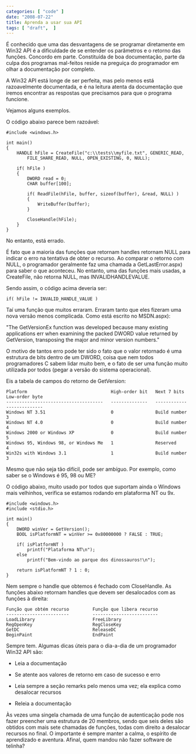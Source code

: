 ```yaml
---
categories: [ "code" ]
date: "2008-07-22"
title: Aprenda a usar sua API
tags: [ "draft",  ]
---
```

É conhecido que uma das desvantagens de se programar diretamente em Win32 API é a dificuldade de se entender os parâmetros e o retorno das funções. Concordo em parte. Constituída de boa documentação, parte da culpa dos programas mal-feitos reside na preguiça do programador em olhar a documentação por completo.

A Win32 API está longe de ser perfeita, mas pelo menos está razoavelmente documentada, e é na leitura atenta da documentação que iremos encontrar as respostas que precisamos para que o programa funcione.

Vejamos alguns exemplos.


O código abaixo parece bem razoável:

    #include <windows.h>
    
    int main()
    {
    	HANDLE hFile = CreateFile("c:\\tests\\myfile.txt", GENERIC_READ, 
    		FILE_SHARE_READ, NULL, OPEN_EXISTING, 0, NULL);
    
    	if( hFile )
    	{
    		DWORD read = 0;
    		CHAR buffer[100];
    
    		if( ReadFile(hFile, buffer, sizeof(buffer), &read, NULL) )
    		{
    			WriteBuffer(buffer);
    		}
    
    		CloseHandle(hFile);
    	}
    }
    
     
    

No entanto, está errado.

É fato que a maioria das funções que retornam handles retornam NULL para indicar o erro na tentativa de obter o recurso. Ao comparar o retorno com NULL, o programador geralmente faz uma chamada a GetLastError.aspx) para saber o que aconteceu. No entanto, uma das funções mais usadas, a CreateFile, não retorna NULL, mas INVALIDHANDLEVALUE.

Sendo assim, o código acima deveria ser:

    
    if( hFile != INVALID_HANDLE_VALUE )


Taí uma função que muitos erraram. Erraram tanto que eles fizeram uma nova versão menos complicada. Como está escrito no MSDN.aspx):

"The GetVersionEx function was developed because many existing applications err when examining the packed DWORD value returned by GetVersion, transposing the major and minor version numbers."

O motivo de tantos erro pode ter sido o fato que o valor retornado é uma estrutura de bits dentro de um DWORD, coisa que nem todos programadores C sabem lidar muito bem, e o fato de ser uma função muito utilizada por todos (pegar a versão do sistema operacional).

Eis a tabela de campos do retorno de GetVersion:

    
    Platform                                High-order bit   Next 7 bits     Low-order byte
    -------------------------------------   --------------   ------------    --------------
    Windows NT 3.51                         0                Build number    3
    Windows NT 4.0                          0                Build number    4
    Windows 2000 or Windows XP              0                Build number    5
    Windows 95, Windows 98, or Windows Me   1                Reserved        4
    Win32s with Windows 3.1                 1                Build number    3

Mesmo que não seja tão difícil, pode ser ambíguo. Por exemplo, como saber se o Windows é 95, 98 ou ME?

O código abaixo, muito usado por todos que suportam ainda o Windows mais velhinhos, verifica se estamos rodando em plataforma NT ou 9x.

    #include <windows.h>
    #include <stdio.h>
    
    int main()
    {
    	DWORD winVer = GetVersion();
    	BOOL isPlatformNT = winVer >= 0x80000000 ? FALSE : TRUE;
    
    	if( isPlatformNT )
    		printf("Plataforma NT\n");
    	else
    		printf("Bem-vindo ao parque dos dinossauros!\n");
    
    	return isPlatformNT ? 1 : 0;
    }
    
     
    


Nem sempre o handle que obtemos é fechado com CloseHandle. As funções abaixo retornam handles que devem ser desalocados com as funções à direita:

    
    Função que obtém recurso         Função que libera recurso
    ------------------------         -------------------------
    LoadLibrary                      FreeLibrary
    RegOpenKey                       RegCloseKey
    GetDC                            ReleaseDC
    BeginPaint                       EndPaint


Sempre tem. Algumas dicas úteis para o dia-a-dia de um programador Win32 API são:

    
  * Leia a documentação

    
  * Se atente aos valores de retorno em caso de sucesso e erro

    
  * Leia sempre a seção remarks pelo menos uma vez; ela explica como desalocar recursos

    
  * Releia a documentação

Às vezes uma singela chamada de uma função de autenticação pode nos fazer preencher uma estrutura de 20 membros, sendo que seis deles são obtidos com mais sete chamadas de funções, todas com direito a desalocar recursos no final. O importante é sempre manter a calma, o espírito de aprendizado e aventura. Afinal, quem mandou não fazer software de telinha?

